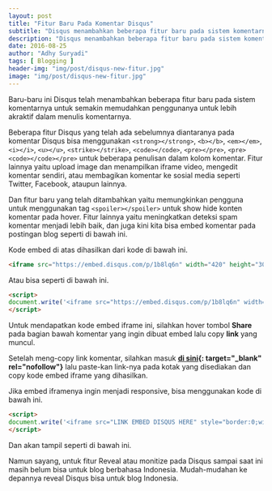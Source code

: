 ```yaml
---
layout: post
title: "Fitur Baru Pada Komentar Disqus"
subtitle: "Disqus menambahkan beberapa fitur baru pada sistem komentarnya."
description: "Disqus menambahkan beberapa fitur baru pada sistem komentarnya untuk mempermudah pengguna dalam memperjelas komentarnya."
date: 2016-08-25
author: "Adhy Suryadi"
tags: [ Blogging ]
header-img: "img/post/disqus-new-fitur.jpg"
image: "img/post/disqus-new-fitur.jpg"
---
```


Baru-baru ini Disqus telah menambahkan beberapa fitur baru pada sistem komentarnya untuk semakin memudahkan penggunanya untuk lebih akraktif dalam menulis komentarnya.

Beberapa fitur Disqus yang telah ada sebelumnya diantaranya pada komentar Disqus bisa menggunakan `<strong></strong>`, `<b></b>`, `<em></em>`, `<i></i>`, `<u></u>`, `<strike></strike>`, `<code></code>`, `<pre></pre>`, `<pre><code></code></pre>` untuk beberapa penulisan dalam kolom komentar. Fitur lainnya yaitu upload image dan menampilkan iframe video, mengedit komentar sendiri, atau membagikan komentar ke sosial media seperti Twitter, Facebook, ataupun lainnya.

Dan fitur baru yang telah ditambahkan yaitu memungkinkan pengguna untuk menggunakan tag `<spoiler></spoiler>` untuk show hide konten komentar pada hover. Fitur lainnya yaitu meningkatkan deteksi spam komentar menjadi lebih baik, dan juga kini kita bisa embed komentar pada postingan blog seperti di bawah ini.

<script>
document.write('<iframe style="display: block; margin-left: auto; margin-right: auto;" data-src="https://embed.disqus.com/p/1b8lq6n" width="420" height="300" seamless="seamless" scrolling="no" frameborder="0" allowtransparency="true"></iframe>');
</script>

Kode embed di atas dihasilkan dari kode di bawah ini.

```html
<iframe src="https://embed.disqus.com/p/1b8lq6n" width="420" height="300" seamless="seamless" scrolling="no" frameborder="0" allowtransparency="true"></iframe>
```

Atau bisa seperti di bawah ini.

```html
<script>
document.write('<iframe src="https://embed.disqus.com/p/1b8lq6n" width="420" height="300" seamless="seamless" scrolling="no" frameborder="0" allowtransparency="true"></iframe>');
</script>
```

Untuk mendapatkan kode embed iframe ini, silahkan hover tombol **Share** pada bagian bawah komentar yang ingin dibuat embed lalu copy **link** yang muncul.

Setelah meng-copy link komentar, silahkan masuk **[di sini](https://embed.disqus.com/ "Embed Disqus Comments"){: target="_blank" rel="nofollow"}** lalu paste-kan link-nya pada kotak yang disediakan dan copy kode embed iframe yang dihasilkan.

Jika embed iframenya ingin menjadi responsive, bisa menggunakan kode di bawah ini.

```html
<script>
document.write('<iframe src="LINK EMBED DISQUS HERE" style="border:0;width:100%;height:300px;" seamless="seamless" scrolling="no" allowtransparency="true"></iframe>');
</script>
```

Dan akan tampil seperti di bawah ini.

<script>
document.write('<iframe data-src="https://embed.disqus.com/p/1b8lq6n" style="border:0;width:100%;height:300px;" seamless="seamless" scrolling="no" allowtransparency="true"></iframe>');
</script>

Namun sayang, untuk fitur Reveal atau monitize pada Disqus sampai saat ini masih belum bisa untuk blog berbahasa Indonesia. Mudah-mudahan ke depannya reveal Disqus bisa untuk blog Indonesia.
